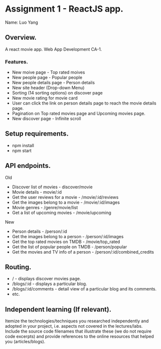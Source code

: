 # Assignment 1 - ReactJS app.

Name: Luo Yang

## Overview.

A react movie app. Web App Development CA-1.

### Features.

+ New moive page - Top rated moives
+ New people page - Popular people
+ New people details page - Person details
+ New site header (Drop-down Menu)
+ Sorting (14 sorting options) on discover page
+ New movie rating for movie card
+ User can click the link on person details page to reach the movie details page.
+ Pagination on Top rated movies page and Upcoming movies page.
+ New discover page - Infinite scroll

## Setup requirements.

+ npm install
+ npm start

## API endpoints.

Old
+ Discover list of movies - discover/movie
+ Movie details - movie/:id
+ Get the user reviews for a movie - /movie/:id/reviews
+ Get the images belong to a movie - /movie/:id/images
+ Movie genres - /genre/movie/list
+ Get a list of upcoming movies - /movie/upcoming

New
+ Person details - /person/:id
+ Get the images belong to a person - /person/:id/images
+ Get the top rated movies on TMDB - /movie/top_rated
+ Get the list of popular people on TMDB - /person/popular
+ Get the movies and TV info of a person - /person/:id/combined_credits

## Routing.

+ / - displays discover movies page.
+ /blogs/:id - displays a particular blog.
+ /blogs/:id/comments - detail view of a particular blog and its comments.
+ etc.

## Independent learning (If relevant).

Itemize the technologies/techniques you researched independently and adopted in your project, 
i.e. aspects not covered in the lectures/labs. Include the source code filenames that illustrate these 
(we do not require code excerpts) and provide references to the online resources that helped you (articles/blogs).